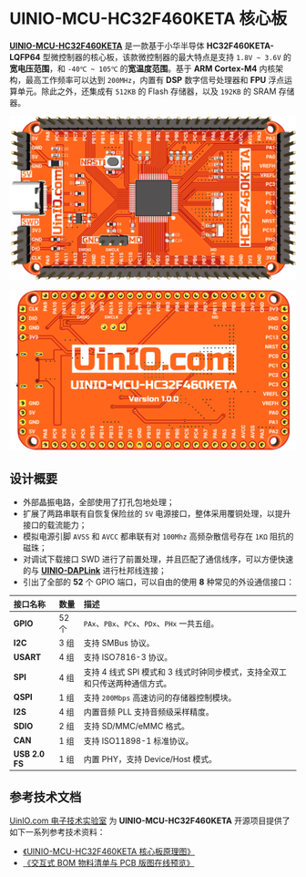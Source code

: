 # UINIO-MCU-HC32F460KETA 核心板

[**UINIO-MCU-HC32F460KETA**](https://gitee.com/uinika/UINIO-MCU-HC32F460KETA) 是一款基于小华半导体 **HC32F460KETA-LQFP64** 型微控制器的核心板，该款微控制器的最大特点是支持 `1.8V ~ 3.6V` 的**宽电压范围**，和 `-40℃ ~ 105℃` 的**宽温度范围**。基于 **ARM Cortex-M4** 内核架构，最高工作频率可以达到 `200MHz`，内置有 **DSP** 数字信号处理器和 **FPU** 浮点运算单元。除此之外，还集成有 `512KB` 的 Flash 存储器，以及 `192KB` 的 SRAM 存储器。

![](./Images/PCB-3D-1.png)

![](./Images/PCB-3D-2.png)

## 设计概要

- 外部晶振电路，全部使用了打孔包地处理；
- 扩展了两路串联有自恢复保险丝的 `5V` 电源接口，整体采用覆铜处理，以提升接口的载流能力；
- 模拟电源引脚 `AVSS` 和 `AVCC` 都串联有对 `100Mhz` 高频杂散信号存在 `1KΩ` 阻抗的磁珠；
- 对调试下载接口 SWD 进行了前置处理，并且匹配了通信线序，可以方便快速的与 [**UINIO-DAPLink**](https://gitee.com/uinika/UINIO-DAPLink) 进行杜邦线连接；
- 引出了全部的 **52** 个 GPIO 端口，可以自由的使用 **8** 种常见的外设通信接口：

| 接口名称       | 数量  | 描述                                                                        |
| :------------- | :---- | :-------------------------------------------------------------------------- |
| **GPIO**       | 52 个 | `PAx`、`PBx`、`PCx`、`PDx`、`PHx` 一共五组。                                |
| **I2C**        | 3 组  | 支持 SMBus 协议。                                                           |
| **USART**      | 4 组  | 支持 ISO7816-3 协议。                                                       |
| **SPI**        | 4 组  | 支持 4 线式 SPI 模式和 3 线式时钟同步模式，支持全双工和只传送两种通信方式。 |
| **QSPI**       | 1 组  | 支持 `200Mbps` 高速访问的存储器控制模块。                                   |
| **I2S**        | 4 组  | 内置音频 PLL 支持音频级采样精度。                                           |
| **SDIO**       | 2 组  | 支持 SD/MMC/eMMC 格式。                                                     |
| **CAN**        | 1 组  | 支持 ISO11898-1 标准协议。                                                  |
| **USB 2.0 FS** | 1 组  | 内置 PHY，支持 Device/Host 模式。                                           |

## 参考技术文档

[UinIO.com 电子技术实验室](http://uinio.com/) 为 **UINIO-MCU-HC32F460KETA** 开源项目提供了如下一系列参考技术资料：

- [《UINIO-MCU-HC32F460KETA 核心板原理图》](http://uinio.com/archives/UINIO-MCU-HC32F460KETA/UINIO-MCU-HC32F460KETA-Schematic.pdf)
- [《交互式 BOM 物料清单与 PCB 版图在线预览》](http://uinio.com/archives/UINIO-MCU-HC32F460KETA/UINIO-MCU-HC32F460KETA-BOM.html)
